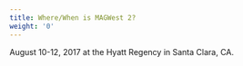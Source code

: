 ```yaml
---
title: Where/When is MAGWest 2?
weight: '0'
---
```

August 10-12, 2017 at the Hyatt Regency in Santa Clara, CA.
